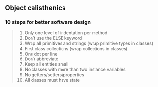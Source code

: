 ## Object calisthenics

### 10 steps for better software design

> 1. Only one level of indentation per method
> 2. Don’t use the ELSE keyword
> 3. Wrap all primitives and strings (wrap primitive types in classes)
> 4. First class collections (wrap collections in classes)
> 5. One dot per line
> 6. Don’t abbreviate
> 7. Keep all entities small
> 8. No classes with more than two instance variables
> 9. No getters/setters/properties
> 10. All classes must have state
